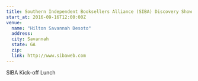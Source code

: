 ```yaml
---
title: Southern Independent Booksellers Alliance (SIBA) Discovery Show
start_at: 2016-09-16T12:00:00Z
venue:
  name: "Hilton Savannah Desoto"
  address:
  city: Savannah
  state: GA
  zip:
  link: http://www.sibaweb.com
---
```

SIBA Kick-off Lunch
